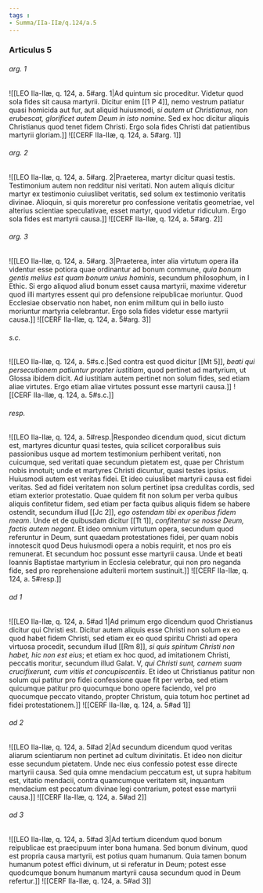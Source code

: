 ```yaml
---
tags : 
- Summa/IIa-IIæ/q.124/a.5
---
```


### Articulus 5

###### arg. 1
![[LEO IIa-IIæ, q. 124, a. 5#arg. 1|Ad quintum sic proceditur. Videtur quod sola fides sit causa martyrii. Dicitur enim [[1 P 4]], nemo vestrum patiatur quasi homicida aut fur, aut aliquid huiusmodi, *si autem ut Christianus, non erubescat, glorificet autem Deum in isto nomine*. Sed ex hoc dicitur aliquis Christianus quod tenet fidem Christi. Ergo sola fides Christi dat patientibus martyrii gloriam.]]
![[CERF IIa-IIæ, q. 124, a. 5#arg. 1]]

###### arg. 2
![[LEO IIa-IIæ, q. 124, a. 5#arg. 2|Praeterea, martyr dicitur quasi testis. Testimonium autem non redditur nisi veritati. Non autem aliquis dicitur martyr ex testimonio cuiuslibet veritatis, sed solum ex testimonio veritatis divinae. Alioquin, si quis moreretur pro confessione veritatis geometriae, vel alterius scientiae speculativae, esset martyr, quod videtur ridiculum. Ergo sola fides est martyrii causa.]]
![[CERF IIa-IIæ, q. 124, a. 5#arg. 2]]

###### arg. 3
![[LEO IIa-IIæ, q. 124, a. 5#arg. 3|Praeterea, inter alia virtutum opera illa videntur esse potiora quae ordinantur ad bonum commune, *quia bonum gentis melius est quam bonum unius hominis*, secundum philosophum, in I Ethic. Si ergo aliquod aliud bonum esset causa martyrii, maxime videretur quod illi martyres essent qui pro defensione reipublicae moriuntur. Quod Ecclesiae observatio non habet, non enim militum qui in bello iusto moriuntur martyria celebrantur. Ergo sola fides videtur esse martyrii causa.]]
![[CERF IIa-IIæ, q. 124, a. 5#arg. 3]]

###### s.c.
![[LEO IIa-IIæ, q. 124, a. 5#s.c.|Sed contra est quod dicitur [[Mt 5]], *beati qui persecutionem patiuntur propter iustitiam*, quod pertinet ad martyrium, ut Glossa ibidem dicit. Ad iustitiam autem pertinet non solum fides, sed etiam aliae virtutes. Ergo etiam aliae virtutes possunt esse martyrii causa.]]
![[CERF IIa-IIæ, q. 124, a. 5#s.c.]]

###### resp.
![[LEO IIa-IIæ, q. 124, a. 5#resp.|Respondeo dicendum quod, sicut dictum est, martyres dicuntur quasi testes, quia scilicet corporalibus suis passionibus usque ad mortem testimonium perhibent veritati, non cuicumque, sed veritati quae secundum pietatem est, quae per Christum nobis innotuit; unde et martyres Christi dicuntur, quasi testes ipsius. Huiusmodi autem est veritas fidei. Et ideo cuiuslibet martyrii causa est fidei veritas. Sed ad fidei veritatem non solum pertinet ipsa credulitas cordis, sed etiam exterior protestatio. Quae quidem fit non solum per verba quibus aliquis confitetur fidem, sed etiam per facta quibus aliquis fidem se habere ostendit, secundum illud [[Jc 2]], *ego ostendam tibi ex operibus fidem meam*. Unde et de quibusdam dicitur [[Tt 1]], *confitentur se nosse Deum, factis autem negant*. Et ideo omnium virtutum opera, secundum quod referuntur in Deum, sunt quaedam protestationes fidei, per quam nobis innotescit quod Deus huiusmodi opera a nobis requirit, et nos pro eis remunerat. Et secundum hoc possunt esse martyrii causa. Unde et beati Ioannis Baptistae martyrium in Ecclesia celebratur, qui non pro neganda fide, sed pro reprehensione adulterii mortem sustinuit.]]
![[CERF IIa-IIæ, q. 124, a. 5#resp.]]

###### ad 1
![[LEO IIa-IIæ, q. 124, a. 5#ad 1|Ad primum ergo dicendum quod Christianus dicitur qui Christi est. Dicitur autem aliquis esse Christi non solum ex eo quod habet fidem Christi, sed etiam ex eo quod spiritu Christi ad opera virtuosa procedit, secundum illud [[Rm 8]], *si quis spiritum Christi non habet, hic non est eius*; et etiam ex hoc quod, ad imitationem Christi, peccatis moritur, secundum illud Galat. V, *qui Christi sunt, carnem suam crucifixerunt, cum vitiis et concupiscentiis*. Et ideo ut Christianus patitur non solum qui patitur pro fidei confessione quae fit per verba, sed etiam quicumque patitur pro quocumque bono opere faciendo, vel pro quocumque peccato vitando, propter Christum, quia totum hoc pertinet ad fidei protestationem.]]
![[CERF IIa-IIæ, q. 124, a. 5#ad 1]]

###### ad 2
![[LEO IIa-IIæ, q. 124, a. 5#ad 2|Ad secundum dicendum quod veritas aliarum scientiarum non pertinet ad cultum divinitatis. Et ideo non dicitur esse secundum pietatem. Unde nec eius confessio potest esse directe martyrii causa. Sed quia omne mendacium peccatum est, ut supra habitum est, vitatio mendacii, contra quamcumque veritatem sit, inquantum mendacium est peccatum divinae legi contrarium, potest esse martyrii causa.]]
![[CERF IIa-IIæ, q. 124, a. 5#ad 2]]

###### ad 3
![[LEO IIa-IIæ, q. 124, a. 5#ad 3|Ad tertium dicendum quod bonum reipublicae est praecipuum inter bona humana. Sed bonum divinum, quod est propria causa martyrii, est potius quam humanum. Quia tamen bonum humanum potest effici divinum, ut si referatur in Deum; potest esse quodcumque bonum humanum martyrii causa secundum quod in Deum refertur.]]
![[CERF IIa-IIæ, q. 124, a. 5#ad 3]]

